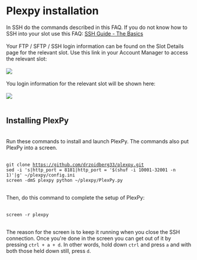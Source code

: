 <h1>Plexpy installation</h1>
        
In SSH do the commands described in this FAQ. If you do not know how to SSH into your slot use this FAQ: <a href="https://www.feralhosting.com/faq/view?question=12">SSH Guide - The Basics</a><br>
<br>
Your FTP &#x2F; SFTP &#x2F; SSH login information can be found on the Slot Details page for the relevant slot. Use this link in your Account Manager to access the relevant slot:<br>
<br>
<img src="https://raw.github.com/feralhosting/feralfilehosting/master/Feral%20Wiki/0%20Generic/slot_detail_link.png"><br>
<br>
You login information for the relevant slot will be shown here:<br>
<br>
<img src="https://raw.github.com/feralhosting/feralfilehosting/master/Feral%20Wiki/0%20Generic/slot_detail_ssh.png"><br>
<br>
<h2>Installing PlexPy</h2><br>
Run these commands to install and launch PlexPy. The commands also put PlexPy into a screen.<br>
<br>
<pre><code>git clone <a href="https://github.com/drzoidberg33/plexpy.git">https:&#x2F;&#x2F;github.com&#x2F;drzoidberg33&#x2F;plexpy.git</a>
sed -i &#x27;s|http_port = 8181|http_port = &#x27;$(shuf -i 10001-32001 -n 1)&#x27;|g&#x27; ~&#x2F;plexpy&#x2F;config.ini
screen -dmS plexpy python ~&#x2F;plexpy&#x2F;PlexPy.py
</code></pre><br>
Then, do this command to complete the setup of PlexPy:<br>
<br>
<pre><code>screen -r plexpy</code></pre><br>
The reason for the screen is to keep it running when you close the SSH connection. Once you&#x27;re done in the screen you can get out of it by pressing <code>ctrl + a + d</code>. In other words, hold down <code>ctrl</code> and press <code>a</code> and with both those held down still, press <code>d</code>.
<br>  

